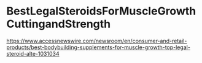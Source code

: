 # BestLegalSteroidsForMuscleGrowthCuttingandStrength
https://www.accessnewswire.com/newsroom/en/consumer-and-retail-products/best-bodybuilding-supplements-for-muscle-growth-top-legal-steroid-alte-1031034
